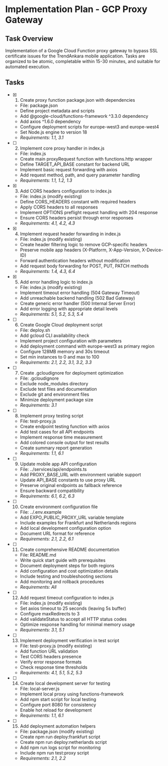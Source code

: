 # Implementation Plan - GCP Proxy Gateway

## Task Overview
Implementation of a Google Cloud Function proxy gateway to bypass SSL certificate issues for the TrendAnkara mobile application. Tasks are organized to be atomic, completable within 15-30 minutes, and suitable for automated execution.

## Tasks

- [x] 1. Create proxy function package.json with dependencies
  - File: package.json
  - Define project metadata and scripts
  - Add @google-cloud/functions-framework ^3.3.0 dependency
  - Add axios ^1.6.0 dependency
  - Configure deployment scripts for europe-west3 and europe-west4
  - Set Node.js engine to version 18
  - _Requirements: 1.1, 3.1_

- [ ] 2. Implement core proxy handler in index.js
  - File: index.js
  - Create main proxyRequest function with functions.http wrapper
  - Define TARGET_API_BASE constant for backend URL
  - Implement basic request forwarding with axios
  - Add request method, path, and query parameter handling
  - _Requirements: 1.1, 1.2, 1.3_

- [x] 3. Add CORS headers configuration to index.js
  - File: index.js (modify existing)
  - Define CORS_HEADERS constant with required headers
  - Apply CORS headers to all responses
  - Implement OPTIONS preflight request handling with 204 response
  - Ensure CORS headers persist through error responses
  - _Requirements: 4.1, 4.2, 4.3_

- [x] 4. Implement request header forwarding in index.js
  - File: index.js (modify existing)
  - Create header filtering logic to remove GCP-specific headers
  - Preserve mobile app headers (X-Platform, X-App-Version, X-Device-ID)
  - Forward authentication headers without modification
  - Add request body forwarding for POST, PUT, PATCH methods
  - _Requirements: 1.4, 4.3, 6.4_

- [x] 5. Add error handling logic to index.js
  - File: index.js (modify existing)
  - Implement timeout error handling (504 Gateway Timeout)
  - Add unreachable backend handling (502 Bad Gateway)
  - Create generic error handler (500 Internal Server Error)
  - Add error logging with appropriate detail levels
  - _Requirements: 5.1, 5.2, 5.3, 5.4_

- [ ] 6. Create Google Cloud deployment script
  - File: deploy.sh
  - Add gcloud CLI availability check
  - Implement project configuration with parameters
  - Add deployment command with europe-west3 as primary region
  - Configure 128MB memory and 30s timeout
  - Set min instances to 0 and max to 100
  - _Requirements: 2.1, 2.2, 3.1, 3.2, 3.3_

- [ ] 7. Create .gcloudignore for deployment optimization
  - File: .gcloudignore
  - Exclude node_modules directory
  - Exclude test files and documentation
  - Exclude git and environment files
  - Minimize deployment package size
  - _Requirements: 3.1_

- [ ] 8. Implement proxy testing script
  - File: test-proxy.js
  - Create endpoint testing function with axios
  - Add test cases for all API endpoints
  - Implement response time measurement
  - Add colored console output for test results
  - Create summary report generation
  - _Requirements: 1.1, 6.1_

- [ ] 9. Update mobile app API configuration
  - File: ../services/api/endpoints.ts
  - Add PROXY_BASE_URL with environment variable support
  - Update API_BASE constants to use proxy URL
  - Preserve original endpoints as fallback reference
  - Ensure backward compatibility
  - _Requirements: 6.1, 6.2, 6.3_

- [ ] 10. Create environment configuration file
  - File: ../.env.example
  - Add EXPO_PUBLIC_PROXY_URL variable template
  - Include examples for Frankfurt and Netherlands regions
  - Add local development configuration option
  - Document URL format for reference
  - _Requirements: 2.1, 2.2, 6.1_

- [ ] 11. Create comprehensive README documentation
  - File: README.md
  - Write quick start guide with prerequisites
  - Document deployment steps for both regions
  - Add configuration and cost optimization details
  - Include testing and troubleshooting sections
  - Add monitoring and rollback procedures
  - _Requirements: All_

- [ ] 12. Add request timeout configuration to index.js
  - File: index.js (modify existing)
  - Set axios timeout to 25 seconds (leaving 5s buffer)
  - Configure maxRedirects to 3
  - Add validateStatus to accept all HTTP status codes
  - Optimize response handling for minimal memory usage
  - _Requirements: 3.1, 5.1_

- [ ] 13. Implement deployment verification in test script
  - File: test-proxy.js (modify existing)
  - Add function URL validation
  - Test CORS headers presence
  - Verify error response formats
  - Check response time thresholds
  - _Requirements: 4.1, 5.1, 5.2, 5.3_

- [ ] 14. Create local development server for testing
  - File: local-server.js
  - Implement local proxy using functions-framework
  - Add npm start script for local testing
  - Configure port 8080 for consistency
  - Enable hot reload for development
  - _Requirements: 1.1, 6.1_

- [ ] 15. Add deployment automation helpers
  - File: package.json (modify existing)
  - Create npm run deploy:frankfurt script
  - Create npm run deploy:netherlands script
  - Add npm run logs script for monitoring
  - Include npm run test:proxy script
  - _Requirements: 2.1, 2.2_
